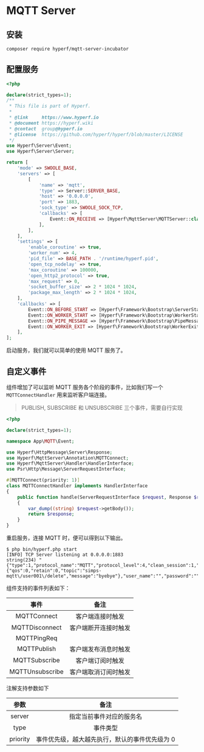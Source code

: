 # MQTT Server

## 安装

```bash
composer require hyperf/mqtt-server-incubator
```

## 配置服务

```php
<?php

declare(strict_types=1);
/**
 * This file is part of Hyperf.
 *
 * @link     https://www.hyperf.io
 * @document https://hyperf.wiki
 * @contact  group@hyperf.io
 * @license  https://github.com/hyperf/hyperf/blob/master/LICENSE
 */
use Hyperf\Server\Event;
use Hyperf\Server\Server;

return [
    'mode' => SWOOLE_BASE,
    'servers' => [
        [
            'name' => 'mqtt',
            'type' => Server::SERVER_BASE,
            'host' => '0.0.0.0',
            'port' => 1883,
            'sock_type' => SWOOLE_SOCK_TCP,
            'callbacks' => [
                Event::ON_RECEIVE => [Hyperf\MqttServer\MQTTServer::class, 'onReceive'],
            ],
        ],
    ],
    'settings' => [
        'enable_coroutine' => true,
        'worker_num' => 4,
        'pid_file' => BASE_PATH . '/runtime/hyperf.pid',
        'open_tcp_nodelay' => true,
        'max_coroutine' => 100000,
        'open_http2_protocol' => true,
        'max_request' => 0,
        'socket_buffer_size' => 2 * 1024 * 1024,
        'package_max_length' => 2 * 1024 * 1024,
    ],
    'callbacks' => [
        Event::ON_BEFORE_START => [Hyperf\Framework\Bootstrap\ServerStartCallback::class, 'beforeStart'],
        Event::ON_WORKER_START => [Hyperf\Framework\Bootstrap\WorkerStartCallback::class, 'onWorkerStart'],
        Event::ON_PIPE_MESSAGE => [Hyperf\Framework\Bootstrap\PipeMessageCallback::class, 'onPipeMessage'],
        Event::ON_WORKER_EXIT => [Hyperf\Framework\Bootstrap\WorkerExitCallback::class, 'onWorkerExit'],
    ],
];

```

启动服务，我们就可以简单的使用 MQTT 服务了。

## 自定义事件

组件增加了可以监听 MQTT 服务各个阶段的事件，比如我们写一个 `MQTTConnectHandler` 用来监听客户端连接。

> PUBLISH, SUBSCRIBE 和 UNSUBSCRIBE 三个事件，需要自行实现

```php
<?php

declare(strict_types=1);

namespace App\MQTT\Event;

use Hyperf\HttpMessage\Server\Response;
use Hyperf\MqttServer\Annotation\MQTTConnect;
use Hyperf\MqttServer\Handler\HandlerInterface;
use Psr\Http\Message\ServerRequestInterface;

#[MQTTConnect(priority: 1)]
class MQTTConnectHandler implements HandlerInterface
{
    public function handle(ServerRequestInterface $request, Response $response): Response
    {
        var_dump((string) $request->getBody());
        return $response;
    }
}
```

重启服务，连接 MQTT 时，便可以得到以下输出。

```
$ php bin/hyperf.php start
[INFO] TCP Server listening at 0.0.0.0:1883
string(234) "{"type":1,"protocol_name":"MQTT","protocol_level":4,"clean_session":1,"will":{"qos":0,"retain":0,"topic":"simps-mqtt\/user001\/delete","message":"byebye"},"user_name":"","password":"","keep_alive":10,"client_id":"Simps_60e5aa0c4284f"}"
```

组件支持的事件列表如下：

|      事件       |         备注         |
| :-------------: | :------------------: |
|   MQTTConnect   |   客户端连接时触发   |
| MQTTDisconnect  | 客户端断开连接时触发 |
|   MQTTPingReq   |                      |
|   MQTTPublish   | 客户端发布消息时触发 |
|  MQTTSubscribe  |   客户端订阅时触发   |
| MQTTUnsubscribe | 客户端取消订阅时触发 |

注解支持参数如下

|   参数   |                      备注                      |
| :------: | :--------------------------------------------: |
|  server  |            指定当前事件对应的服务名            |
|   type   |                    事件类型                    |
| priority | 事件优先级，越大越先执行，默认的事件优先级为 0 |

